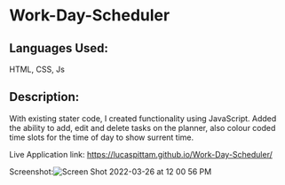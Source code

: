 # Work-Day-Scheduler

## Languages Used:
HTML, CSS, Js

## Description:
With existing stater code, I created functionality using JavaScript. Added the ability to add, edit and delete tasks on the planner, also colour coded time slots for the time of day to show surrent time.


Live Application link: https://lucaspittam.github.io/Work-Day-Scheduler/


Screenshot:![Screen Shot 2022-03-26 at 12 00 56 PM](https://user-images.githubusercontent.com/98059989/160247606-9698224b-1747-46ba-b641-9b765cf06224.png)
